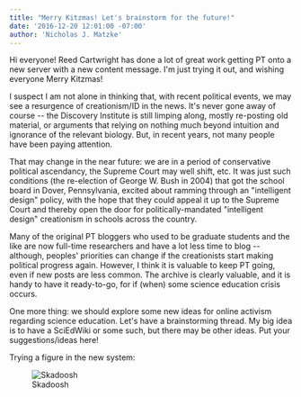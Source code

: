 ```yaml
---
title: "Merry Kitzmas! Let's brainstorm for the future!"
date: '2016-12-20 12:01:00 -07:00'
author: 'Nicholas J. Matzke'
---
```


Hi everyone!  Reed Cartwright has done a lot of great work getting PT onto a new server with a new content message. I'm just trying it out, and wishing everyone Merry Kitzmas!

I suspect I am not alone in thinking that, with recent political events, we may see a resurgence of creationism/ID in the news.  It's never gone away of course -- the Discovery Institute is still limping along, mostly re-posting old material, or arguments that relying on nothing much beyond intuition and ignorance of the relevant biology.  But, in recent years, not many people have been paying attention.  

That may change in the near future: we are in a period of conservative political ascendancy, the Supreme Court may well shift, etc.  It was just such conditions (the re-election of George W. Bush in 2004) that got the school board in Dover, Pennsylvania, excited about ramming through an "intelligent design" policy, with the hope that they could appeal it up to the Supreme Court and thereby open the door for politically-mandated "intelligent design" creationism in schools across the country.

Many of the original PT bloggers who used to be graduate students and the like are now full-time researchers and have a lot less time to blog -- although, peoples' priorities can change if the creationists start making political progress again.  However, I think it is valuable to keep PT going, even if new posts are less common. The archive is clearly valuable, and it is handy to have it ready-to-go, for if (when) some science education crisis occurs.

One more thing: we should explore some new ideas for online activism regarding science education. Let's have a brainstorming thread. My big idea is to have a SciEdWiki or some such, but there may be other ideas.  Put your suggestions/ideas here!

<!--more-->

Trying a figure in the new system:

<figure>
<img src="{{ site.baseurl }}/uploads/2016/slide-kung-fu-panda-3.jpg" alt="Skadoosh"/>
<figcaption>
Skadoosh
</figcaption>
</figure>
